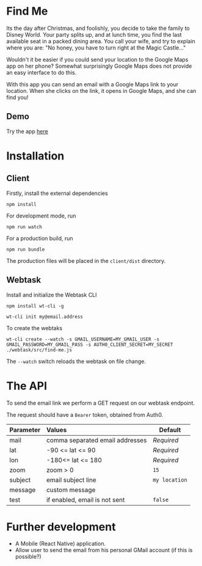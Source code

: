 # Find Me #

Its the day after Christmas, and foolishly, you decide to take the family to Disney World. Your party splits up, and at lunch time, you find the last available seat in a packed dining area. You call your wife, and try to explain where you are: "No honey, you have to turn right at the Magic Castle..." 

Wouldn't it be easier if you could send your location to the Google Maps app on her phone?  Somewhat surprisingly Google Maps does not provide an easy interface to do this. 

With this app you can send an email with a Google Maps link to your location. When she clicks on the link, it opens in Google Maps, and she can find you!

## Demo ##

Try the app [here](https://tjaart.gitlab.io/find-me)

# Installation #

## Client ##

Firstly, install the external dependencies

`npm install`

For development mode, run

`npm run watch`

For a production build, run

`npm run bundle`

The production files will be placed in the `client/dist` directory.


## Webtask ##

Install and initialize the Webtask CLI

`npm install wt-cli -g`

`wt-cli init my@email.address`

To create the webtaks

`wt-cli create --watch -s GMAIL_USERNAME=MY_GMAIL_USER -s GMAIL_PASSWORD=MY_GMAIL_PASS -s AUTH0_CLIENT_SECRET=MY_SECRET ./webtask/src/find-me.js`

The `--watch` switch reloads the webtask on file change.

# The API #

To send the email link we perform a GET request on our webtask endpoint.

The request should have a `Bearer` token, obtained from Auth0. 

| Parameter | Values                          | Default       |
| ----------|:--------------------------------|---------------|
| mail      | comma separated email addresses | *Required*    |
| lat       | -90 <= lat <= 90                | *Required*    |
| lon       | -180<=  lat <= 180              | *Required*    |
| zoom      | zoom > 0                        | `15`          |
| subject   | email subject line              | `my location` |
| message   | custom message                  |               |
| test      | if enabled, email is not sent   | `false`       |

# Further development #

- A Mobile (React Native) application.
- Allow user to send the email from his personal GMail account (if this is possible?)
